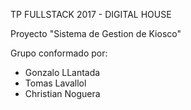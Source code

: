 TP FULLSTACK 2017 - DIGITAL HOUSE

Proyecto "Sistema de Gestion de Kiosco"

Grupo conformado por:

- Gonzalo LLantada
- Tomas Lavallol
- Christian Noguera
